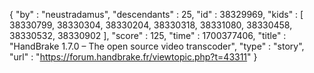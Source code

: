 {
  "by" : "neustradamus",
  "descendants" : 25,
  "id" : 38329969,
  "kids" : [ 38330799, 38330304, 38330204, 38330318, 38331080, 38330458, 38330532, 38330902 ],
  "score" : 125,
  "time" : 1700377406,
  "title" : "HandBrake 1.7.0 – The open source video transcoder",
  "type" : "story",
  "url" : "https://forum.handbrake.fr/viewtopic.php?t=43311"
}
